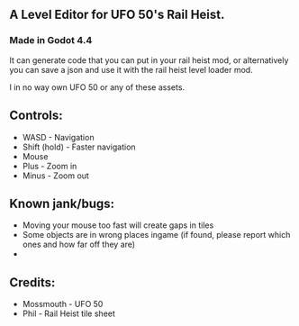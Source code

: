 ## A Level Editor for UFO 50's Rail Heist. 
### Made in Godot 4.4
It can generate code that you can put in your rail heist mod, or alternatively you can save a json and use it with the rail heist level loader mod.

I in no way own UFO 50 or any of these assets.

## Controls:
- WASD - Navigation
- Shift (hold) - Faster navigation
- Mouse
- Plus - Zoom in
- Minus - Zoom out

## Known jank/bugs:
- Moving your mouse too fast will create gaps in tiles
- Some objects are in wrong places ingame (if found, please report which ones and how far off they are)
- 

## Credits:
- Mossmouth - UFO 50
- Phil - Rail Heist tile sheet
